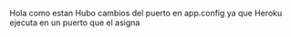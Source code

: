 Hola como estan
Hubo cambios del puerto en app.config ya que Heroku ejecuta en un puerto que el asigna  